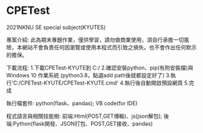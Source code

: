 # CPETest
2021NKNU SE special subject(KYUTES)

專案介紹:
此為期末專題作業，僅供學習，請勿做商業使用，須自行承擔一切風險，本網站不會負責任何因瀏覽或使用本程式而引致之損失。也不會作出任何默示的擔保。

下載流程:
1.下載CPETest-KYUTE到 C:/
2.確認安裝python、pip(有附安裝檔)與Windows 10 作業系統
(python3.8，點選add path後就都設定好了)
3.執行'C:/CPETest-KYUTE/CPETest-KYUTE.cmd'
4.執行後自動開啟預設網頁
5.完成

執行檔套件:
python(flask、pandas); VB code(for IDE)

程式語言與相關技能樹:
前端:Html(POST,GET傳輸)、js(json解包); 後端:Python(flask開發、JSON打包、POST,GET接收、pandas)
